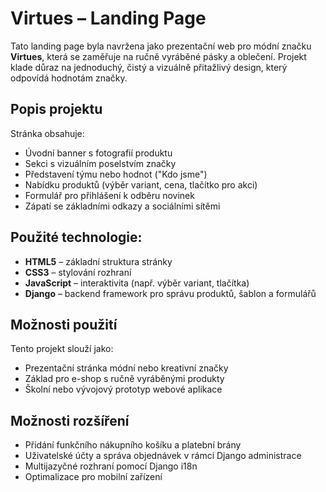 # Virtues – Landing Page

Tato landing page byla navržena jako prezentační web pro módní značku **Virtues**, která se zaměřuje na ručně vyráběné pásky a oblečení. Projekt klade důraz na jednoduchý, čistý a vizuálně přitažlivý design, který odpovídá hodnotám značky.

## Popis projektu

Stránka obsahuje:

- Úvodní banner s fotografií produktu
- Sekci s vizuálním poselstvím značky
- Představení týmu nebo hodnot ("Kdo jsme")
- Nabídku produktů (výběr variant, cena, tlačítko pro akci)
- Formulář pro přihlášení k odběru novinek
- Zápatí se základními odkazy a sociálními sítěmi

## Použité technologie:

- **HTML5** – základní struktura stránky
- **CSS3** – stylování rozhraní
- **JavaScript** – interaktivita (např. výběr variant, tlačítka)
- **Django** – backend framework pro správu produktů, šablon a formulářů

## Možnosti použití

Tento projekt slouží jako:

- Prezentační stránka módní nebo kreativní značky
- Základ pro e-shop s ručně vyráběnými produkty
- Školní nebo vývojový prototyp webové aplikace

## Možnosti rozšíření

- Přidání funkčního nákupního košíku a platební brány
- Uživatelské účty a správa objednávek v rámci Django administrace
- Multijazyčné rozhraní pomocí Django i18n
- Optimalizace pro mobilní zařízení

```md

```
